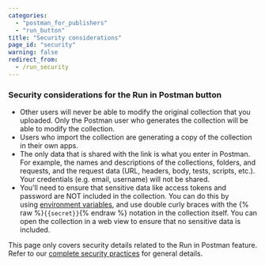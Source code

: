 ```yaml
---
categories:
  - "postman_for_publishers"
  - "run_button"
title: "Security considerations"
page_id: "security"
warning: false
redirect_from:
  - /run_security
---
```


### Security considerations for the Run in Postman button

*   Other users will never be able to modify the original collection that you uploaded. Only the Postman user who generates the collection will be able to modify the collection.
*   Users who import the collection are generating a copy of the collection in their own apps.
*   The only data that is shared with the link is what you enter in Postman. For example, the names and descriptions of the collections, folders, and requests, and the request data (URL, headers, body, tests, scripts, etc.). Your credentials (e.g. email, username) will not be shared.
*   You’ll need to ensure that sensitive data like access tokens and password are NOT included in the collection. You can do this by using [environment variables](/docs/postman/environments_and_globals/variables), and use double curly braces with the {% raw %}`{{secret}}`{% endraw %} notation in the collection itself. You can open the collection in a web view to ensure that no sensitive data is included.

This page only covers security details related to the Run in Postman feature. Refer to our [complete security practices](https://www.getpostman.com/security) for general details.
